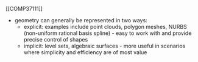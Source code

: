 [[COMP37111]]

- geometry can generally be represented in two ways:
	- explicit: examples include point clouds, polygon meshes, NURBS (non-uniform rational basis spline) - easy to work with and provide precise control of shapes
	- implicit: level sets, algebraic surfaces - more useful in scenarios where simplicity and efficiency are of most value
